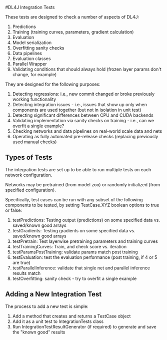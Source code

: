
#DL4J Integration Tests

These tests are designed to check a number of aspects of DL4J:
1. Predictions
2. Training (training curves, parameters, gradient calculation)
3. Evaluation
4. Model serialization
5. Overfitting sanity checks
6. Data pipelines
7. Evaluation classes
8. Parallel Wrapper
9. Validating conditions that should always hold (frozen layer params don't change, for example)


They are designed for the following purposes:
1. Detecting regressions: i.e., new commit changed or broke previously working functionality
2. Detecting integration issues - i.e., issues that show up only when components are used together (but not in isolation in unit test)
3. Detecting significant differences between CPU and CUDA backends
4. Validating implementation via sanity checks on training - i.e., can we overfit a single example?
5. Checking networks and data pipelines on real-world scale data and nets
6. Operating as fully automated pre-release checks (replacing previously used manual checks)

## Types of Tests

The integration tests are set up to be able to run multiple tests on each network configuration.

Networks may be pretrained (from model zoo) or randomly initialized (from specified configuration).

Specifically, test cases can be run with any subset of the following components to be tested, by setting TestCase.XYZ boolean options to true or false:

1. testPredictions: Testing output (predictions) on some specified data vs. saved/known good arrays
2. testGradients: Testing gradients on some specified data vs. saved/known good arrays
3. testPretrain: Test layerwise pretraining parameters and training curves
4. testTrainingCurves: Train, and check score vs. iteration
5. testParamsPostTraining: validate params match post training
6. testEvaluation: test the evaluation performance (post training, if 4 or 5 are true)
7. testParallelInference: validate that single net and parallel inference results match
8. testOverfitting: sanity check - try to overfit a single example



## Adding a New Integration Test

The process to add a new test is simple:
1. Add a method that creates and returns a TestCase object
2. Add it as a unit test to IntegrationTests class
3. Run IntegrationTestResultGenerator (if required) to generate and save the "known good" results